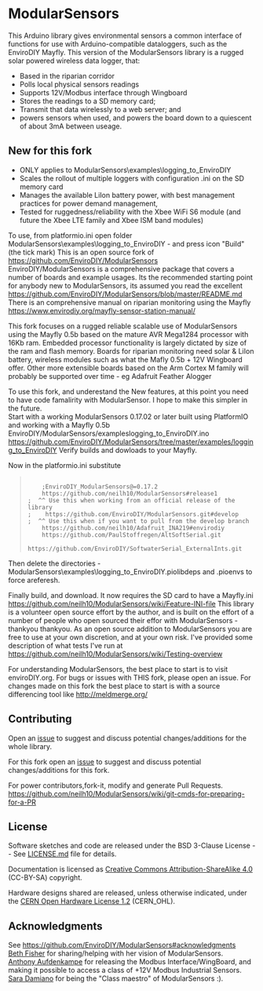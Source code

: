 # ModularSensors

This Arduino library gives environmental sensors a common interface of functions for use with Arduino-compatible dataloggers, such as the EnviroDIY Mayfly. 
This version of the ModularSensors library is a rugged solar powered wireless data logger, that:
* Based in the riparian corridor
* Polls local physical sensors readings
* Supports 12V/Modbus interface through Wingboard 
* Stores the readings  to a SD memory card;
* Transmit that data wirelessly to a web server; and
* powers sensors when used, and powers the board down to a quiescent of about 3mA between useage.
## New for this fork   
* ONLY applies to ModularSensors\examples\logging_to_EnviroDIY   
* Scales the rollout of multiple loggers with configuration .ini on the SD memory card
* Manages the available LiIon battery power, with best management practices for power demand management,
* Tested for ruggedness/reliability with the Xbee WiFi S6 module (and future the Xbee LTE family and Xbee ISM band modules)

To use, from platformio.ini open folder ModularSensors\examples\logging_to_EnviroDIY - and press icon "Build" (the tick mark)
This is an open source fork of https://github.com/EnviroDIY/ModularSensors   
EnviroDIY/ModularSensors is a comprehensive package that covers a number of boards and example usages. Its the recommended starting point for anybody new to ModularSensors, its assumed you read the excellent https://github.com/EnviroDIY/ModularSensors/blob/master/README.md
There is an comprehensive manual on riparian monitoring using the Mayfly  https://www.envirodiy.org/mayfly-sensor-station-manual/

This fork focuses on a rugged reliable scalable use of ModularSensors using the Mayfly 0.5b based on the mature AVR Mega1284 processor with 16Kb ram. 
Embedded processor functionality is largely dictated by size of the ram and flash memory.
Boards for riparian monitoring need solar & LiIon battery, wireless modules such as what the Mafly 0.5b + 12V Wingboard offer. 
Other more extensible boards based on the Arm Cortex M family will probably be supported over time -
 eg Adafruit Feather Alogger

To use this fork, and underestand the New features, at this point you need to have code famalirity with ModularSensor. I hope to make this simpler in the future.   
Start with a working ModularSensors 0.17.02 or later built using PlatformIO and working with a Mayfly 0.5b
EnviroDIY/ModularSensors/exampleslogging_to_EnviroDIY.ino
https://github.com/EnviroDIY/ModularSensors/tree/master/examples/logging_to_EnviroDIY
Verify builds and dowloads to your Mayfly.

Now in the platformio.ini substitute
<blockquote><pre><code>
    ;EnviroDIY_ModularSensors@=0.17.2
    https://github.com/neilh10/ModularSensors#release1
;  ^^ Use this when working from an official release of the library   
;    https://github.com/EnviroDIY/ModularSensors.git#develop   
;  ^^ Use this when if you want to pull from the develop branch    
    https://github.com/neilh10/Adafruit_INA219#envirodiy   
    https://github.com/PaulStoffregen/AltSoftSerial.git
    https://github.com/EnviroDIY/SoftwaterSerial_ExternalInts.git
</code></pre></blockquote>

Then delete the directories - ModularSensors\examples\logging_to_EnviroDIY\.piolibdeps  and .pioenvs to force areferesh.

Finally build, and download. It now requires the SD card to have a Mayfly.ini https://github.com/neilh10/ModularSensors/wiki/Feature-INI-file
This library is a volunteer open source effort by the author, and is built on the effort of a number of people who open sourced their effor with ModularSensors - thankyou thankyou. 
As an open source addition to ModularSensors you are free to use at your own discretion, and at your own risk. I've provided some description of what tests I've run at 
https://github.com/neilh10/ModularSensors/wiki/Testing-overview
  

For understanding ModularSensors, the best place to start is to visit enviroDIY.org. 
For bugs or issues with THIS fork, please open an issue. 
For changes made on this fork the best place to start is with a source differencing tool like http://meldmerge.org/


## Contributing
Open an [issue](https://github.com/EnviroDIY/ModularSensors/issues) to suggest and discuss potential changes/additions for the whole library. 

For this fork open an [issue](https://github.com/neilh10/ModularSensors/issues) to suggest and discuss potential changes/additions for this fork. 

For power contributors,fork-it, modify and generate Pull Requests.
https://github.com/neilh10/ModularSensors/wiki/git-cmds-for-preparing-for-a-PR

## License
Software sketches and code are released under the BSD 3-Clause License -- See [LICENSE.md](https://github.com/neilh10/ModularSensors/blob/master/LICENSE.md) file for details.

Documentation is licensed as [Creative Commons Attribution-ShareAlike 4.0](https://creativecommons.org/licenses/by-sa/4.0/) (CC-BY-SA) copyright.

Hardware designs shared are released, unless otherwise indicated, under the [CERN Open Hardware License 1.2](http://www.ohwr.org/licenses/cern-ohl/v1.2) (CERN_OHL).

## Acknowledgments
See https://github.com/EnviroDIY/ModularSensors#acknowledgments   
[Beth Fisher](https://github.com/fisherba) for sharing/helping with her vision of ModularSensors.   
[Anthony Aufdenkampe](https://github.com/aufdenkampe) for releasing the Modbus Interface/WingBoard, and making it possible to access a class of +12V Modbus Industrial Sensors.   
[Sara Damiano](https://github.com/SRGDamia1) for being the "Class maestro" of ModularSensors :).   
